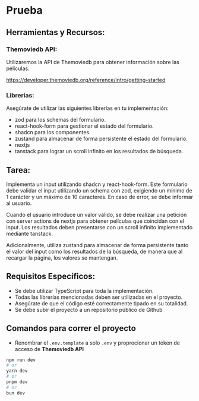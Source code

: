 # Prueba

## Herramientas y Recursos:

### Themoviedb API:

Utilizaremos la API de Themoviedb para obtener información sobre las películas.

https://developer.themoviedb.org/reference/intro/getting-started

### Librerías:

Asegúrate de utilizar las siguientes librerías en tu implementación:

- zod para los schemas del formulario.
- react-hook-form para gestionar el estado del formulario.
- shadcn para los componentes.
- zustand para almacenar de forma persistente el estado del formulario.
- nextjs
- tanstack para lograr un scroll infinito en los resultados de búsqueda.

## Tarea:

Implementa un input utilizando shadcn y react-hook-form. Este formulario debe validar el input utilizando un schema con zod, exigiendo un mínimo de 1 carácter y un máximo de 10 caracteres. En caso de error, se debe informar al usuario.

Cuando el usuario introduce un valor válido, se debe realizar una petición con server actions de nextjs para obtener películas que coincidan con el input. Los resultados deben presentarse con un scroll infinito implementado mediante tanstack.

Adicionalmente, utiliza zustand para almacenar de forma persistente tanto el valor del input como los resultados de la búsqueda, de manera que al recargar la página, los valores se mantengan.

## Requisitos Específicos:

- Se debe utilizar TypeScript para toda la implementación.
- Todas las librerías mencionadas deben ser utilizadas en el proyecto.
- Asegúrate de que el código esté correctamente tipado en su totalidad.
- Se debe subir el proyecto a un repositorio público de Github

## Comandos para correr el proyecto

- Renombrar el `.env.template` a solo `.env` y proprocionar un token de acceso de **Themoviedb API**

```bash
npm run dev
# or
yarn dev
# or
pnpm dev
# or
bun dev
```
